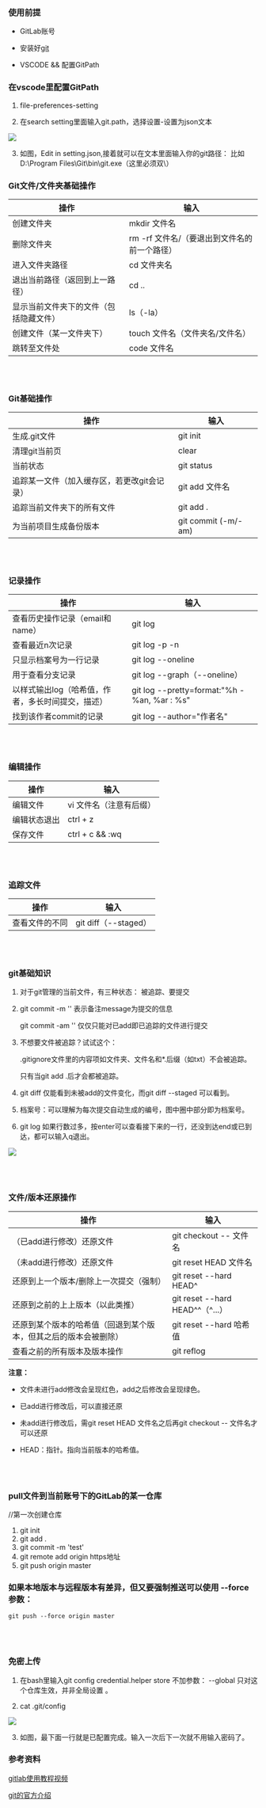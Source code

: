 ### 使用前提

* GitLab账号

* 安装好[git](https://git-scm.com/downloads)

* VSCODE && 配置GitPath

### 在vscode里配置GitPath

1. file-preferences-setting

1. 在search setting里面输入git.path，选择设置-设置为json文本

![](https://img2020.cnblogs.com/blog/2191525/202012/2191525-20201201214432704-1434695907.png)

3. 如图，Edit in setting.json,接着就可以在文本里面输入你的git路径：
比如D:\\Program Files\\Git\\bin\\git.exe（这里必须双\\）

### Git文件/文件夹基础操作

|  操作    |  输入    |
| ---- | ---- |
| 创建文件夹     | mkdir  文件名   |
|   删除文件夹   |   rm -rf 文件名/（要退出到文件名的前一个路径）   |
|进入文件夹路径|cd 文件夹名|
|退出当前路径（返回到上一路径）|cd ..|
|显示当前文件夹下的文件（包括隐藏文件）|ls（-la）|
|创建文件（某一文件夹下）|touch 文件名（文件夹名/文件名）|
|跳转至文件处|code 文件名|
</br></br>

### Git基础操作

|  操作    |  输入    |
| ---- | ---- |
|生成.git文件|git init|
|清理git当前页|clear|
|当前状态|git status|
|追踪某一文件（加入缓存区，若更改git会记录）|git add 文件名|
|追踪当前文件夹下的所有文件|git add .|
|为当前项目生成备份版本|git commit (-m/-am)|

</br></br>

### 记录操作

|  操作    |  输入    |
| ---- | ---- |
|查看历史操作记录（email和name）|git log|
|查看最近n次记录|git log -p -n|
|只显示档案号为一行记录|git log --oneline|
|用于查看分支记录|git log --graph（--oneline）|
|以样式输出log（哈希值，作者，多长时间提交，描述）| git log --pretty=format:"%h - %an, %ar : %s"|
|找到该作者commit的记录|git log --author="作者名"|

</br></br>

### 编辑操作

|  操作    |  输入    |
| ---- | ---- |
|编辑文件|vi 文件名（注意有后缀）|
|编辑状态退出|ctrl + z|
|保存文件|ctrl + c && :wq|

</br></br>

### 追踪文件

|  操作    |  输入    |
| ---- | ---- |
|查看文件的不同|git diff（--staged）|

</br></br>

### git基础知识

1. 对于git管理的当前文件，有三种状态： 被追踪、要提交

1. git commit -m ''  表示备注message为提交的信息

   git commit -am '' 仅仅只能对已add即已追踪的文件进行提交

1. 不想要文件被追踪？试试这个：

      .gitignore文件里的内容项如文件夹、文件名和*.后缀（如txt）不会被追踪。

      只有当git add .后才会都被追踪。

1. git diff 仅能看到未被add的文件变化，而git diff --staged 可以看到。   
  
1. 档案号：可以理解为每次提交自动生成的编号，图中圈中部分即为档案号。

1. git log 如果行数过多，按enter可以查看接下来的一行，还没到达end或已到达，都可以输入q退出。


![](https://img2020.cnblogs.com/blog/2191525/202012/2191525-20201205184019687-306076459.png)


</br></br>

### 文件/版本还原操作

|  操作    |  输入    |
| ---- | ---- |
|（已add进行修改）还原文件|git checkout -- 文件名|
|（未add进行修改）还原文件|git reset HEAD 文件名|
|还原到上一个版本/删除上一次提交（强制）|git reset --hard HEAD^|
|还原到之前的上上版本（以此类推）|git reset --hard HEAD^^（^...）|
|还原到某个版本的哈希值（回退到某个版本，但其之后的版本会被删除）|git reset --hard 哈希值|
|查看之前的所有版本及版本操作|git reflog|


**注意：**

* 文件未进行add修改会呈现红色，add之后修改会呈现绿色。

* 已add进行修改后，可以直接还原

* 未add进行修改后，需git reset HEAD 文件名之后再git checkout -- 文件名才可以还原

* HEAD：指针。指向当前版本的哈希值。

</br></br>


### pull文件到当前账号下的GitLab的某一仓库

//第一次创建仓库
1. git init
1. git add .
1. git commit -m 'test'
1. git remote add origin https地址
1. git push origin master

### 如果本地版本与远程版本有差异，但又要强制推送可以使用 --force 参数：

```
git push --force origin master
```

</br></br>

### 免密上传

1. 在bash里输入git config  credential.helper store
不加参数： --global  只对这个仓库生效，并非全局设置 。

1. cat .git/config

![](https://img2020.cnblogs.com/blog/2191525/202012/2191525-20201205183929327-1622618385.png)


3.  如图，最下面一行就是已配置完成。输入一次后下一次就不用输入密码了。


### 参考资料

[gitlab使用教程视频](https://www.bilibili.com/video/BV1VK4y1e7zE?p=1)

[git的官方介绍](https://try.github.io/)
